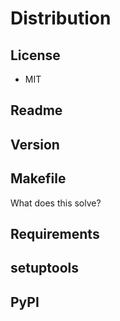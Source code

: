 Distribution
============

License
-------

- MIT

Readme
------

Version
-------

Makefile
--------

What does this solve?

Requirements
------------

setuptools
----------

PyPI
----
